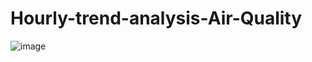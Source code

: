 # Hourly-trend-analysis-Air-Quality
![image](https://github.com/Anwesha07modak/Hourly-trend-analysis-Air-Quality/assets/74723786/33fc6aa8-cf62-4623-bf8c-03e45b3eb455)
